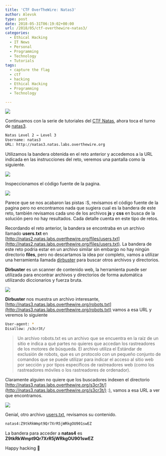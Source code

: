 ```yaml
---
title: 'CTF OverTheWire: Natas3'
author: Alevsk
type: post
date: 2018-05-31T06:19:02+00:00
url: /2018/05/ctf-overthewire-natas3/
categories:
  - Ethical Hacking
  - IT News
  - Personal
  - Programming
  - Technology
  - Tutorials
tags:
  - capture the flag
  - ctf
  - hacking
  - Ethical Hacking
  - Programming
  - Technology

---
```

[![](/images/Screen-Shot-2018-05-29-at-1.57.38-AM-1200x596.png)](http://www.alevsk.com/2018/05/ctf-overthewire-natas1/screen-shot-2018-05-29-at-1-57-38-am/)

Continuamos con la serie de tutoriales del [CTF Natas](http://overthewire.org/wargames/natas/), ahora toca el turno de [natas3](http://natas3.natas.labs.overthewire.org/).

```bash
Natas Level 2 → Level 3  
Username: natas3  
URL: http://natas3.natas.labs.overthewire.org
```

Utilizamos la bandera obtenida en el reto anterior y accedemos a la URL indicada en las instrucciones del reto, veremos una pantalla como la siguiente.

[![](/images/Screen-Shot-2018-05-31-at-12.31.04-AM.png)](http://www.alevsk.com/2018/05/ctf-overthewire-natas3/screen-shot-2018-05-31-at-12-31-04-am/)

Inspeccionamos el código fuente de la pagina.

[![](/images/Screen-Shot-2018-05-31-at-12.31.13-AM.png)](http://www.alevsk.com/2018/05/ctf-overthewire-natas3/screen-shot-2018-05-31-at-12-31-13-am/)

Parece que se nos acabaron las pistas :S, revisamos el código fuente de la pagina pero no encontramos nada que sugiera cual es la bandera de este reto, también revisamos cada uno de los archivos **js** y **css** en busca de la solución pero no hay resultados. Cada detalle cuenta en este tipo de retos.

Recordando el reto anterior, la bandera se encontraba en un archivo llamado **users.txt** en [http://natas2.natas.labs.overthewire.org/files/users.txt](http://natas2.natas.labs.overthewire.org/files/users.txt). La bandera de este reto podria estar en un archivo similar sin embargo no hay ningún directorio **files**, pero no descartamos la idea por completo, vamos a utilizar una herramienta llamada [dirbuster](https://tools.kali.org/web-applications/dirb) para buscar otros archivos y directorios.

**Dirbuster** es un scanner de contenido web, la herramienta puede ser utilizada para encontrar archivos y directorios de forma automática utilizando diccionarios y fuerza bruta.

[![](/images/Screen-Shot-2018-05-31-at-12.57.38-AM.png)](http://www.alevsk.com/2018/05/ctf-overthewire-natas3/screen-shot-2018-05-31-at-12-57-38-am/)

**Dirbuster** nos muestra un archivo interesante, [http://natas3.natas.labs.overthewire.org/robots.txt](http://natas3.natas.labs.overthewire.org/robots.txt) vamos a esa URL y veremos lo siguiente

```bash
User-agent: *  
Disallow: /s3cr3t/
```

> Un archivo robots.txt es un archivo que se encuentra en la raíz de un sitio e indica a qué partes no quieres que accedan los rastreadores de los motores de búsqueda. El archivo utiliza el Estándar de exclusión de robots, que es un protocolo con un pequeño conjunto de comandos que se puede utilizar para indicar el acceso al sitio web por sección y por tipos específicos de rastreadores web (como los rastreadores móviles o los rastreadores de ordenador).

Claramente alguien no quiere que los buscadores indexen el directorio [http://natas3.natas.labs.overthewire.org/s3cr3t/](http://natas3.natas.labs.overthewire.org/s3cr3t/) :), vamos a esa URL a ver que encontramos.

[![](/images/Screen-Shot-2018-05-31-at-1.08.55-AM.png)](http://www.alevsk.com/2018/05/ctf-overthewire-natas3/screen-shot-2018-05-31-at-1-08-55-am/)

Genial, otro archivo [users.txt](http://natas3.natas.labs.overthewire.org/s3cr3t/users.txt), revisamos su contenido.

```bash
natas4:Z9tkRkWmpt9Qr7XrR5jWRkgOU901swEZ
```

La bandera para acceder a **natas4** es **Z9tkRkWmpt9Qr7XrR5jWRkgOU901swEZ**

Happy hacking 🙂